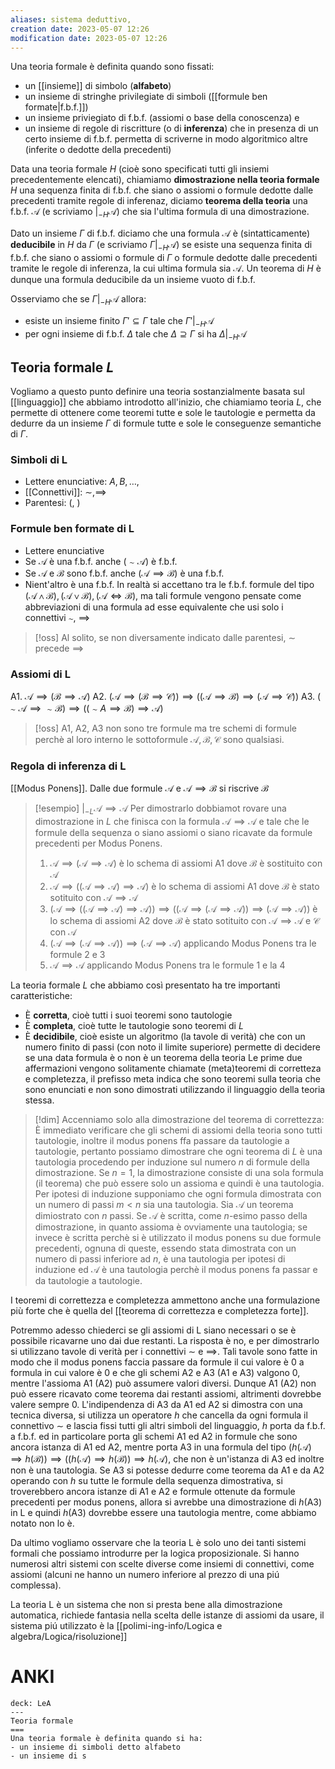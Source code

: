 ```yaml
---
aliases: sistema deduttivo,
creation date: 2023-05-07 12:26
modification date: 2023-05-07 12:26
---
```


Una teoria formale è definita quando sono fissati:
- un [[insieme]] di simbolo (**alfabeto**)
- un insieme di stringhe privilegiate di simboli ([[formule ben formate|f.b.f.]])
- un insieme priviegiato di f.b.f. (assiomi o base della conoscenza) e
- un insieme di regole di riscritture (o di **inferenza**) che in presenza di un certo insieme di f.b.f. permetta di scriverne in modo algoritmico altre (inferite o dedotte della precedenti)



Data una teoria formale $H$ (cioè sono specificati tutti gli insiemi precedentemente elencati), chiamiamo **dimostrazione nella teoria formale** $H$ una sequenza finita di f.b.f. che siano o assiomi o formule dedotte dalle precedenti tramite regole di inferenaz, diciamo **teorema della teoria** una f.b.f. $\mathcal{A}$ (e scriviamo $|_{-H} \mathcal{A}$) che sia l'ultima formula di una dimostrazione.

Dato un insieme $\Gamma$ di f.b.f. diciamo che una formula $\mathcal{A}$ è (sintatticamente) **deducibile** in $H$ da $\Gamma$ (e scriviamo $\Gamma |_{-H}\mathcal{A}$) se esiste una sequenza finita di f.b.f. che siano o assiomi o formule di $\Gamma$ o formule dedotte dalle precedenti tramite le regole di inferenza, la cui ultima formula sia $\mathcal{A}$.
Un teorema di $H$ è dunque una formula deducibile da un insieme vuoto di f.b.f.

Osserviamo che se $\Gamma |_{-H}\mathcal{A}$ allora:
- esiste un insieme finito $\Gamma' \subseteq \Gamma$ tale che $\Gamma' |_{-H}\mathcal{A}$
- per ogni insieme di f.b.f. $\Delta$ tale che $\Delta \supseteq \Gamma$ si ha $\Delta |_{-H} \mathcal{A}$


## Teoria formale $L$
Vogliamo a questo punto definire una teoria sostanzialmente basata sul [[linguaggio]] che abbiamo introdotto all'inizio, che chiamiamo teoria $L$, che permette di ottenere come teoremi tutte e sole le tautologie e permetta da dedurre da un insieme $\Gamma$ di formule tutte e sole le conseguenze semantiche di $\Gamma$.

### Simboli di L
- Lettere enunciative: $A, B, \dots,$
- [[Connettivi]]: $\sim,\implies$
- Parentesi: (, )

### Formule ben formate di L
- Lettere enunciative
- Se $\mathcal{A}$ è una f.b.f. anche $(\sim \mathcal{A})$ è f.b.f.
- Se $\mathcal{A}$ e $\mathcal{B}$ sono f.b.f. anche $(\mathcal{A} \implies \mathcal{B})$ è una f.b.f.
- Nient'altro è una f.b.f.
In realtà si accettano tra le f.b.f. formule del tipo $(\mathcal{A} \land \mathcal{B}), (\mathcal{A} \lor \mathcal{B}), (\mathcal{A} \iff \mathcal{B})$, ma tali formule vengono pensate come abbreviazioni di una formula ad esse equivalente che usi solo i connettivi $\sim$, $\implies$

>[!oss]
>Al solito, se non diversamente indicato dalle parentesi, $\sim$ precede $\implies$


### Assiomi di L
A1. $\mathcal{A} \implies (\mathcal{B} \implies \mathcal{A})$
A2. $(\mathcal{A} \implies (\mathcal{B} \implies \mathcal{C})) \implies ((\mathcal{A} \implies \mathcal{B}) \implies (\mathcal{A} \implies \mathcal{C}))$
A3. $(\sim \mathcal{A} \implies \sim \mathcal{B}) \implies ((\sim A \implies \mathcal{B}) \implies \mathcal{A})$


>[!oss] 
>A1, A2, A3 non sono tre formule ma tre schemi di formule perchè al loro interno le sottoformule $\mathcal{A},\mathcal{B},\mathcal{C}$ sono qualsiasi.

### Regola di inferenza di L
[[Modus Ponens]]. Dalle due formule $\mathcal{A}$ e $\mathcal{A} \implies \mathcal{B}$ si riscrive $\mathcal{B}$

>[!esempio]
>$|_{-L} \mathcal{A} \implies \mathcal{A}$
>Per dimostrarlo dobbiamot rovare una dimostrazione in $L$ che finisca con la formula $\mathcal{A} \implies \mathcal{A}$ e tale che le formule della sequenza o siano assiomi o siano ricavate da formule precedenti per Modus Ponens.
>1. $\mathcal{A} \implies (\mathcal{A} \implies \mathcal{A})$ è lo schema di assiomi A1 dove $\mathcal{B}$ è sostituito con $\mathcal{A}$
>2. $\mathcal{A} \implies ((\mathcal{A} \implies \mathcal{A}) \implies \mathcal{A})$ è lo schema di assiomi A1 dove $\mathcal{B}$ è stato sotituito con $\mathcal{A} \implies \mathcal{A}$
>3. $(\mathcal{A} \implies (( \mathcal{A} \implies \mathcal{A}) \implies \mathcal{A})) \implies ((\mathcal{A} \implies (\mathcal{A} \implies \mathcal{A}))\implies (\mathcal{A} \implies \mathcal{A}))$ è lo schema di assiomi A2 dove $\mathcal{B}$ è stato sotituito con $\mathcal{A} \implies \mathcal{A}$ e $\mathcal{C}$ con $\mathcal{A}$
>4. $(\mathcal{A} \implies (\mathcal{A} \implies \mathcal{A})) \implies (\mathcal{A} \implies \mathcal{A})$ applicando Modus Ponens tra le formule 2 e 3
>5. $\mathcal{A} \implies \mathcal{A}$ applicando Modus Ponens tra le formule 1 e la 4



La teoria formale $L$ che abbiamo così presentato ha tre importanti caratteristiche:
- È **corretta**, cioè tutti i suoi teoremi sono tautologie
- È **completa**, cioè tutte le tautologie sono teoremi di $L$
- È **decidibile**, cioè esiste un algoritmo (la tavole di verità) che con un numero finito di passi (con noto il limite superiore) permette di decidere se una data formula è o non è un teorema della teoria
Le prime due affermazioni vengono solitamente chiamate (meta)teoremi di corretteza e completezza, il prefisso meta indica che sono teoremi sulla teoria che sono enunciati e non sono dimostrati utilizzando il linguaggio della teoria stessa.

> [!dim]
> Accenniamo solo alla dimostrazione del teorema di correttezza:
> È immediato verificare che gli schemi di assiomi della teoria sono tutti tautologie, inoltre il modus ponens ffa passare da tautologie a tautologie, pertanto possiamo dimostrare che ogni teorema di $L$ è una tautologia procedendo per induzione sul numero $n$ di formule della dimostrazione. Se $n = 1$, la dimostrazione consiste di una sola formula (il teorema) che può essere solo un assioma e quindi è una tautologia.
> Per ipotesi di induzione supponiamo che ogni formula dimostrata con un numero di passi $m < n$ sia una tautologia. Sia $\mathcal{A}$ un teorema dimiostrato con $n$ passi. Se $\mathcal{A}$ è scritta, come $n$-esimo passo della dimostrazione, in quanto assioma è ovviamente una tautologia;  se invece è scritta perchè si è utilizzato il modus ponens su due formule precedenti, ognuna di queste, essendo stata dimostrata con un numero di passi inferiore ad $n$, è una tautologia per ipotesi di induzione ed $\mathcal{A}$ è una tautologia perchè il modus ponens fa passar e da tautologie a tautologie.

I teoremi di correttezza e completezza ammettono anche una formulazione più forte che è quella del [[teorema di correttezza e completezza forte]].

Potremmo adesso chiederci se gli assiomi di L siano necessari o se è possibile ricavarne uno dai due restanti. La risposta è no, e per dimostrarlo si utilizzano tavole di verità per i connettivi $\sim$ e $\implies$. Tali tavole sono fatte in modo che il modus ponens faccia passare da formule il cui valore è 0 a formula in cui valore è 0 e che gli schemi A2 e A3 (A1 e A3) valgono 0, mentre l'assioma A1 (A2) può assumere valori diversi. Dunque A1 (A2) non può essere ricavato come teorema dai restanti assiomi, altrimenti dovrebbe valere sempre 0.
L'indipendenza di A3 da A1 ed A2 si dimostra con una tecnica diversa, si utilizza un operatore $h$ che cancella da ogni formula il connettivo $\sim$ e lascia fissi tutti gli altri simboli del linguaggio, $h$ porta da f.b.f. a f.b.f. ed in particolare porta gli schemi A1 ed A2 in formule che sono ancora istanza di A1 ed A2, mentre porta A3 in una formula del tipo $(h(\mathcal{A}) \implies h(\mathcal{B})) \implies ((h(\mathcal{A})\implies h(\mathcal{B}))\implies h(\mathcal{A})$, che non è un'istanza di A3 ed inoltre non è una tautologia. Se A3 si potesse dedurre come teorema da A1 e da A2 operando con $h$ su tutte le formule della sequenza dimostrativa, si troverebbero ancora istanze di A1 e A2 e formule ottenute da formule precedenti per modus ponens, allora si avrebbe una dimostrazione di $h$(A3) in L e quindi $h$(A3) dovrebbe essere una tautologia mentre, come abbiamo notato non lo è.

Da ultimo vogliamo osservare che la teoria L è solo uno dei tanti sistemi formali che possiamo introdurre per la logica proposizionale. Si hanno numerosi altri sistemi con scelte diverse come insiemi di connettivi, come assiomi (alcuni ne hanno un numero inferiore al prezzo di una piú complessa).

La teoria L è un sistema che non si presta bene alla dimostrazione automatica, richiede fantasia nella scelta delle istanze di assiomi da usare, il sistema piú utilizzato è la [[polimi-ing-info/Logica e algebra/Logica/risoluzione]]

# ANKI

```anki
deck: LeA
---
Teoria formale
===
Una teoria formale è definita quando si ha:
- un insieme di simboli detto alfabeto
- un insieme di s
```